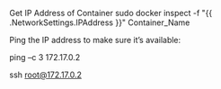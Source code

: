 Get IP Address of Container
sudo docker inspect -f "{{ .NetworkSettings.IPAddress }}" Container_Name

Ping the IP address to make sure it’s available:

ping –c 3 172.17.0.2

ssh root@172.17.0.2
